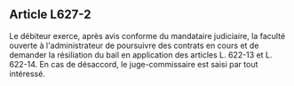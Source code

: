 Article L627-2
----
Le débiteur exerce, après avis conforme du mandataire judiciaire, la faculté
ouverte à l'administrateur de poursuivre des contrats en cours et de demander la
résiliation du bail en application des articles L. 622-13 et L. 622-14. En cas
de désaccord, le juge-commissaire est saisi par tout intéressé.
